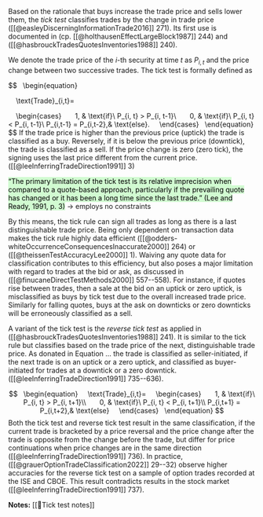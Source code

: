 Based on the rationale that buys increase the trade price and sells lower them, the *tick test* classifies trades by the change in trade price ([[@easleyDiscerningInformationTrade2016]] 271). Its first use is documented in (cp. [[@holthausenEffectLargeBlock1987]] 244) and ([[@hasbrouckTradesQuotesInventories1988]] 240). 

We denote the trade price of the $i$-th security at time $t$ as $P_{i,t}$ and the price change between two successive trades. The tick test is formally defined as 

$$
  \begin{equation}

    \text{Trade}_{i,t}=

    \begin{cases}
      1, & \text{if}\ P_{i, t} > P_{i, t-1}\\
      0, & \text{if}\ P_{i, t} < P_{i, t-1}\\
	  P_{i,t-1} = P_{i,t-2},& \text{else}.
    \end{cases}
  \end{equation}
$$
If the trade price is higher than the previous price (uptick) the trade is classified as a buy. Reversely, if it is below the previous price (downtick), the trade is classified as a sell. If the price change is zero (zero tick), the signing uses the last price different from the current price. ([[@leeInferringTradeDirection1991]] 3)

<mark style="background: #BBFABBA6;">“The primary limitation of the tick test is its relative imprecision when compared to a quote-based approach, particularly if the prevailing quote has changed or it has been a long time since the last trade.” (Lee and Ready, 1991, p. 3)</mark> -> employs no constraints

By this means, the tick rule can sign all trades as long as there is a last distinguishable trade price. Being only dependent on transaction data makes the tick rule highly data efficient ([[@odders-whiteOccurrenceConsequencesInaccurate2000]] 264) or ([[@theissenTestAccuracyLee2000]] 1). Waiving any quote data for classification contributes to this efficiency, but also poses a major limitation with regard to trades at the bid or ask, as discussed in ([[@finucaneDirectTestMethods2000]] 557--558). For instance, if quotes rise between trades, then a sale at the bid on an uptick or zero uptick, is misclassified as buys by tick test due to the overall increased trade price. Similarly for falling quotes, buys at the ask on downticks or zero downticks will be erroneously classified as a sell. 

A variant of the tick test is the *reverse tick test* as applied in ([[@hasbrouckTradesQuotesInventories1988]] 241). It is similar to the tick rule but classifies based on the trade price of the next, distinguishable trade price. As donated in Equation ... the trade is classified as seller-initiated, if the next trade is on an uptick or a zero uptick, and classified as buyer-initiated for trades at a downtick or a zero downtick. ([[@leeInferringTradeDirection1991]] 735--636).

$$
  \begin{equation}
    \text{Trade}_{i,t}=
    \begin{cases}
      1, & \text{if}\ P_{i, t} > P_{i, t+1}\\
      0, & \text{if}\ P_{i, t} < P_{i, t+1}\\
	  P_{i,t+1} = P_{i,t+2},& \text{else}
    \end{cases}
  \end{equation}
$$
Both the tick test and reverse tick test result in the same classification, if the current trade is bracketed by a price reversal and the price change after the trade is opposite from the change before the trade, but differ for price continuations when price changes are in the same direction ([[@leeInferringTradeDirection1991]] 736). In practice, ([[@grauerOptionTradeClassification2022]] 29--32) observe higher accuracies for the reverse tick test on a sample of option trades recorded at the ISE and CBOE. This result contradicts results in the stock market ([[@leeInferringTradeDirection1991]] 737). 

**Notes:**
[[🔢Tick test notes]]